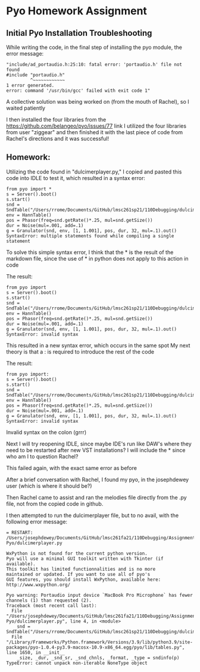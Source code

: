 # Pyo Homework Assignment

## Initial Pyo Installation Troubleshooting

While writing the code, in the final step of installing the pyo module, the error message:

```
"include/ad_portaudio.h:25:10: fatal error: 'portaudio.h' file not found
#include "portaudio.h"
         ^~~~~~~~~~~~~
1 error generated.
error: command '/usr/bin/gcc' failed with exit code 1"
```

A collective solution was being worked on (from the mouth of Rachel), so I waited patiently

I then installed the four libraries from the https://github.com/belangeo/pyo/issues/77 link
I utilized the four libraries from user "ziggear" and then finished it with the last piece of code from Rachel's directions and it was successful!

## Homework:

Utilizing the code found in "dulcimerplayer.py," I copied and pasted this code into IDLE to test it, which resulted in a syntax error:
```
from pyo import *
s = Server().boot()
s.start()
snd = SndTable("/Users/rrome/Documents/GitHub/lmsc261sp21/110Debugging/dulcimer.aiff")
env = HannTable()
pos = Phasor(freq=snd.getRate()*.25, mul=snd.getSize())
dur = Noise(mul=.001, add=.1)
g = Granulator(snd, env, [1, 1.001], pos, dur, 32, mul=.1).out()
SyntaxError: multiple statements found while compiling a single statement
```
To solve this simple syntax error, I think that the * is the result of the markdown file, since the use of * in python does not apply to this action in code

The result:
```
from pyo import
s = Server().boot()
s.start()
snd = SndTable("/Users/rrome/Documents/GitHub/lmsc261sp21/110Debugging/dulcimer.aiff")
env = HannTable()
pos = Phasor(freq=snd.getRate()*.25, mul=snd.getSize())
dur = Noise(mul=.001, add=.1)
g = Granulator(snd, env, [1, 1.001], pos, dur, 32, mul=.1).out()
SyntaxError: invalid syntax
```
This resulted in a new syntax error, which occurs in the same spot
My next theory is that a : is required to introduce the rest of the code

The result:
```
from pyo import:
s = Server().boot()
s.start()
snd = SndTable("/Users/rrome/Documents/GitHub/lmsc261sp21/110Debugging/dulcimer.aiff")
env = HannTable()
pos = Phasor(freq=snd.getRate()*.25, mul=snd.getSize())
dur = Noise(mul=.001, add=.1)
g = Granulator(snd, env, [1, 1.001], pos, dur, 32, mul=.1).out()
SyntaxError: invalid syntax
```
Invalid syntax on the colon (grrr)

Next I will try reopening IDLE, since maybe IDE's run like DAW's where they need to be restarted after new VST installations? I will include the * since who am I to question Rachel?

This failed again, with the exact same error as before

After a brief conversation with Rachel, I found my pyo, in the josephdewey user (which is where it should be?)

Then Rachel came to assist and ran the melodies file directly from the .py file, not from the copied code in github.

I then attempted to run the dulcimerplayer file, but to no avail, with the following error message:
```
= RESTART: /Users/josephdewey/Documents/GitHub/lmsc261fa21/110Debugging/Assignment-Pyo/dulcimerplayer.py

WxPython is not found for the current python version.
Pyo will use a minimal GUI toolkit written with Tkinter (if available).
This toolkit has limited functionnalities and is no more
maintained or updated. If you want to use all of pyo's
GUI features, you should install WxPython, available here:
http://www.wxpython.org/

Pyo warning: Portaudio input device `MacBook Pro Microphone` has fewer channels (1) than requested (2).
Traceback (most recent call last):
  File "/Users/josephdewey/Documents/GitHub/lmsc261fa21/110Debugging/Assignment-Pyo/dulcimerplayer.py", line 4, in <module>
    snd = SndTable("/Users/rrome/Documents/GitHub/lmsc261sp21/110Debugging/dulcimer.aiff")
  File "/Library/Frameworks/Python.framework/Versions/3.9/lib/python3.9/site-packages/pyo-1.0.4-py3.9-macosx-10.9-x86_64.egg/pyo/lib/tables.py", line 1650, in __init__
    _size, _dur, _snd_sr, _snd_chnls, _format, _type = sndinfo(p)
TypeError: cannot unpack non-iterable NoneType object

```
